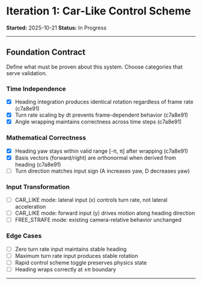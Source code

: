 # Iteration 1: Car-Like Control Scheme

**Started:** 2025-10-21
**Status:** In Progress

---

<!-- BEGIN: ITERATE/CONTRACT -->
## Foundation Contract

Define what must be proven about this system. Choose categories that serve validation.

### Time Independence
- [x] Heading integration produces identical rotation regardless of frame rate (c7a8e91)
- [x] Turn rate scaling by dt prevents frame-dependent behavior (c7a8e91)
- [x] Angle wrapping maintains correctness across time steps (c7a8e91)

### Mathematical Correctness
- [x] Heading yaw stays within valid range [-π, π] after wrapping (c7a8e91)
- [x] Basis vectors (forward/right) are orthonormal when derived from heading (c7a8e91)
- [ ] Turn direction matches input sign (A increases yaw, D decreases yaw)

### Input Transformation
- [ ] CAR_LIKE mode: lateral input (x) controls turn rate, not lateral acceleration
- [ ] CAR_LIKE mode: forward input (y) drives motion along heading direction
- [ ] FREE_STRAFE mode: existing camera-relative behavior unchanged

### Edge Cases
- [ ] Zero turn rate input maintains stable heading
- [ ] Maximum turn rate input produces stable rotation
- [ ] Rapid control scheme toggle preserves physics state
- [ ] Heading wraps correctly at ±π boundary
<!-- END: ITERATE/CONTRACT -->

---

